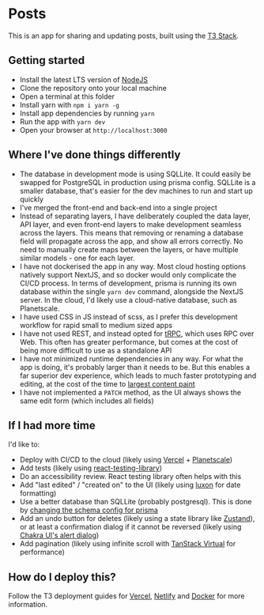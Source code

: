 # Posts

This is an app for sharing and updating posts, built using the [T3 Stack](https://create.t3.gg/).

## Getting started

- Install the latest LTS version of [NodeJS](https://nodejs.org/en/)
- Clone the repository onto your local machine
- Open a terminal at this folder
- Install yarn with `npm i yarn -g`
- Install app dependencies by running `yarn`
- Run the app with `yarn dev`
- Open your browser at `http://localhost:3000`

## Where I've done things differently

- The database in development mode is using SQLLite. It could easily be swapped for PostgreSQL in production using prisma config. SQLLite is a smaller database, that's easier for the dev machines to run and start up quickly
- I've merged the front-end and back-end into a single project
- Instead of separating layers, I have deliberately coupled the data layer, API layer, and even front-end layers to make development seamless across the layers. This means that removing or renaming a database field will propagate across the app, and show all errors correctly. No need to manually create maps between the layers, or have multiple similar models - one for each layer.
- I have not dockerised the app in any way. Most cloud hosting options natively support NextJS, and so docker would only complicate the CI/CD process. In terms of development, prisma is running its own database within the single `yarn dev` command, alongside the NextJS server. In the cloud, I'd likely use a cloud-native database, such as Planetscale.
- I have used CSS in JS instead of scss, as I prefer this development workflow for rapid small to medium sized apps
- I have not used REST, and instead opted for [tRPC](https://trpc.io/), which uses RPC over Web. This often has greater performance, but comes at the cost of being more difficult to use as a standalone API
- I have not minimized runtime dependencies in any way. For what the app is doing, it's probably larger than it needs to be. But this enables a far superior dev experience, which leads to much faster prototyping and editing, at the cost of the time to [largest content paint](https://web.dev/lcp/)
- I have not implemented a `PATCH` method, as the UI always shows the same edit form (which includes all fields)

## If I had more time

I'd like to:

- Deploy with CI/CD to the cloud (likely using [Vercel](https://vercel.com/) + [Planetscale](https://planetscale.com/))
- Add tests (likely using [react-testing-library](https://testing-library.com))
- Do an accessibility review. React testing library often helps with this
- Add "last edited" / "created on" to the UI (likely using [luxon](https://moment.github.io/luxon/) for date formatting)
- Use a better database than SQLLite (probably postgresql). This is done by [changing the schema config for prisma](https://www.prisma.io/docs/concepts/database-connectors/postgresql)
- Add an undo button for deletes (likely using a state library like [Zustand](https://zustand-demo.pmnd.rs/)), or at least a confirmation dialog if it cannot be reversed (likely using [Chakra UI's alert dialog](https://chakra-ui.com/docs/components/alert-dialog/usage))
- Add pagination (likely using infinite scroll with [TanStack Virtual](https://tanstack.com/virtual/v3/docs/examples/react/infinite-scroll) for performance)

## How do I deploy this?

Follow the T3 deployment guides for [Vercel](https://create.t3.gg/en/deployment/vercel), [Netlify](https://create.t3.gg/en/deployment/netlify) and [Docker](https://create.t3.gg/en/deployment/docker) for more information.
